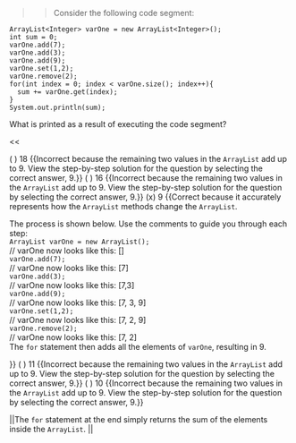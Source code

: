 >>Consider the following code segment:
<pre><code>ArrayList&lt;Integer&gt; varOne = new ArrayList&lt;Integer&gt;();
int sum = 0;
varOne.add(7);
varOne.add(3);
varOne.add(9);
varOne.set(1,2);
varOne.remove(2);
for(int index = 0; index &lt; varOne.size(); index++){
  sum += varOne.get(index);
}
System.out.println(sum);
</code></pre>
<p>What is printed as a result of executing the code segment? </p><<

( ) 18 {{Incorrect because the remaining two values in the <code>ArrayList</code> add up to 9. View the step-by-step solution for the question by selecting the correct answer, 9.}}
( ) 16 {{Incorrect because the remaining two values in the <code>ArrayList</code> add up to 9. View the step-by-step solution for the question by selecting the correct answer, 9.}}
(x) 9 {{Correct because it accurately represents how the <code>ArrayList</code> methods change the <code>ArrayList</code>.
<p>The process is shown below. Use the comments to guide you through each step:<br/>
<code>ArrayList varOne = new ArrayList();</code> <br/>
// varOne now looks like this: []<br/>
<code>varOne.add(7);</code><br/>
// varOne now looks like this: [7]<br/>
<code>varOne.add(3);</code><br/> 
// varOne now looks like this: [7,3]<br/>
<code>varOne.add(9);</code><br/>
// varOne now looks like this: [7, 3, 9]<br/>
<code>varOne.set(1,2);</code><br/>
// varOne now looks like this: [7, 2, 9]<br/>
<code>varOne.remove(2);</code><br/>
// varOne now looks like this: [7, 2]<br/>
The <code>for</code> statement then adds all the elements of <code>varOne</code>, resulting in 9.</p>}}
( ) 11 {{Incorrect because the remaining two values in the <code>ArrayList</code> add up to 9. View the step-by-step solution for the question by selecting the correct answer, 9.}}
( ) 10 {{Incorrect because the remaining two values in the <code>ArrayList</code> add up to 9. View the step-by-step solution for the question by selecting the correct answer, 9.}}

||The <code>for</code> statement at the end simply returns the sum of the elements inside the <code>ArrayList</code>. ||
